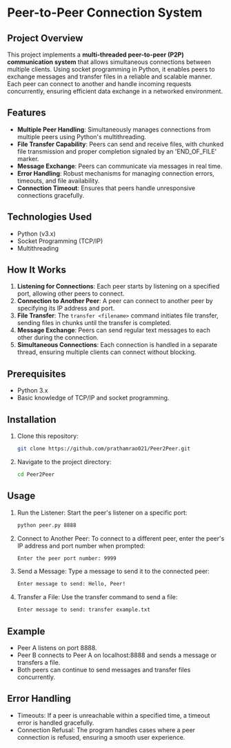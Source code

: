 # Peer-to-Peer Connection System

## Project Overview
This project implements a **multi-threaded peer-to-peer (P2P) communication system** that allows simultaneous connections between multiple clients. Using socket programming in Python, it enables peers to exchange messages and transfer files in a reliable and scalable manner. Each peer can connect to another and handle incoming requests concurrently, ensuring efficient data exchange in a networked environment.

## Features
- **Multiple Peer Handling**: Simultaneously manages connections from multiple peers using Python's multithreading.
- **File Transfer Capability**: Peers can send and receive files, with chunked file transmission and proper completion signaled by an 'END_OF_FILE' marker.
- **Message Exchange**: Peers can communicate via messages in real time.
- **Error Handling**: Robust mechanisms for managing connection errors, timeouts, and file availability.
- **Connection Timeout**: Ensures that peers handle unresponsive connections gracefully.

## Technologies Used
- Python (v3.x)
- Socket Programming (TCP/IP)
- Multithreading

## How It Works
1. **Listening for Connections**: Each peer starts by listening on a specified port, allowing other peers to connect.
2. **Connection to Another Peer**: A peer can connect to another peer by specifying its IP address and port.
3. **File Transfer**: The `transfer <filename>` command initiates file transfer, sending files in chunks until the transfer is completed.
4. **Message Exchange**: Peers can send regular text messages to each other during the connection.
5. **Simultaneous Connections**: Each connection is handled in a separate thread, ensuring multiple clients can connect without blocking.

## Prerequisites
- Python 3.x
- Basic knowledge of TCP/IP and socket programming.

## Installation
1. Clone this repository:
   ```bash
   git clone https://github.com/prathamrao021/Peer2Peer.git
2. Navigate to the project directory:
   ```bash
   cd Peer2Peer

## Usage
1. Run the Listener: Start the peer's listener on a specific port:
   ```bash
   python peer.py 8888
2. Connect to Another Peer: To connect to a different peer, enter the peer's IP address and port number when prompted:
   ```bash
   Enter the peer port number: 9999
3. Send a Message: Type a message to send it to the connected peer:
   ```bash
   Enter message to send: Hello, Peer!
4. Transfer a File: Use the transfer <filename> command to send a file:
   ```bash
   Enter message to send: transfer example.txt

## Example
- Peer A listens on port 8888.
- Peer B connects to Peer A on localhost:8888 and sends a message or transfers a file.
- Both peers can continue to send messages and transfer files concurrently.

## Error Handling
- Timeouts: If a peer is unreachable within a specified time, a timeout error is handled gracefully.
- Connection Refusal: The program handles cases where a peer connection is refused, ensuring a smooth user experience.


   

